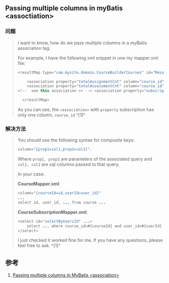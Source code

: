 ﻿## Passing multiple columns in myBatis \<assoctiation>



### 问题

> I want to know, how do we pass multiple columns in a myBatis association tag.
>
> For example, I have the following xml snippet in one my mapper.xml file:
>
> ```java
> <resultMap type="com.mysite.domain.CourseBuilderCourses" id="ResultMapWithAssmnts" extends="BaseResultMap">
> 
>     <association property="totalAssignmentCnt" column="course_id" select="selectTotalAssgnmentsCnt"/>
>     <association property="totalAssessmentCnt" column="course_id" select="selectTotalAssesmentsCnt"/>  
> <!--  see this association >> --> <association property="subscription" column="course_id" select="com.mysite.persistence.mybatis.CourseSubscriptionMapper.selectByUsercId"/> 
> 
>   </resultMap>
> ```
>
> As you can see, the `<association>` with `property` subscription has only one column, `course_id` ^[1]^



### 解决方法

> You should use the following syntax for composite keys:
>
> ```java
> column="{prop1=col1,prop2=col2}".
> ```
>
> Where `prop1, prop2` are parameters of the associated query and `col1, col2` are sql columns passed to that query.
>
> In your case:
>
> **CourseMapper.xml**:
>
> ```java
> column="{courseId=id,userId=user_id}" 
> ...
> select id, user_id, ... from course ...
> ```
>
> **CourseSubscriptionMapper.xml**:
>
> ```java
> <select id="selectByUsercId" ...>
>     select ... where course_id=#{courseId} and user_id=#{userId}
> </select>
> ```
>
> I just checked it worked fine for me. If you have any questions, please feel free to ask. ^[1]^





## 参考

1. [Passing multiple columns in MyBatis \<association> ](https://stackoverflow.com/questions/17193040/passing-multiple-columns-in-mybatis-assoctiation)